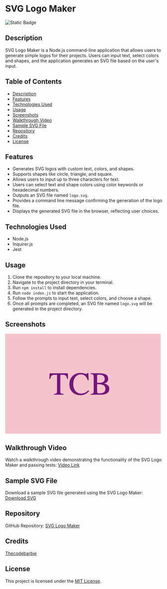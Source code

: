 # SVG Logo Maker

![Static Badge](https://img.shields.io/badge/theCODEbarbie-%23FBF6E9?style=for-the-badge&logo=Spotlight&labelColor=%23F79AD3)

## Description

SVG Logo Maker is a Node.js command-line application that allows users to generate simple logos for their projects. Users can input text, select colors and shapes, and the application generates an SVG file based on the user's input.

## Table of Contents

- [Description](#description)
- [Features](#features)
- [Technologies Used](#technologies-used)
- [Usage](#usage)
- [Screenshots](#screenshots)
- [Walkthrough Video](#walkthrough-video)
- [Sample SVG File](#sample-svg-file)
- [Repository](#repository)
- [Credits](#credits)
- [License](#license)


## Features

- Generates SVG logos with custom text, colors, and shapes.
- Supports shapes like circle, triangle, and square.
- Allows users to input up to three characters for text.
- Users can select text and shape colors using color keywords or hexadecimal numbers.
- Outputs an SVG file named `logo.svg`.
- Provides a command line message confirming the generation of the logo file.
- Displays the generated SVG file in the browser, reflecting user choices.

## Technologies Used

- Node.js
- Inquirer.js
- Jest

## Usage

1. Clone the repository to your local machine.
2. Navigate to the project directory in your terminal.
3. Run `npm install` to install dependencies.
4. Run `node index.js` to start the application.
5. Follow the prompts to input text, select colors, and choose a shape.
6. Once all prompts are completed, an SVG file named `logo.svg` will be generated in the project directory.

## Screenshots

[![SVG Logo Maker](./Assets/Images/svg-example.png)](./Assets/Images/svg-example.png)


## Walkthrough Video

Watch a walkthrough video demonstrating the functionality of the SVG Logo Maker and passing tests: [Video Link](#)

## Sample SVG File

Download a sample SVG file generated using the SVG Logo Maker: [Download SVG](./examples/square.svg)

## Repository

GitHub Repository: [SVG Logo Maker](https://github.com/Thecodebarbie/C10-SVG-Logo)

## Credits

[Thecodebarbie](https://github.com/Thecodebarbie) 

## License

This project is licensed under the [MIT License](LICENSE).
